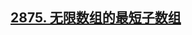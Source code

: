 ## [2875. 无限数组的最短子数组](https://leetcode.cn/problems/minimum-size-subarray-in-infinite-array/description/)

